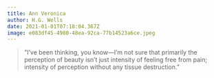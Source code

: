 ```yaml
---
title: Ann Veronica
author: H.G. Wells
date: 2021-01-01T07:18:04.367Z
image: e083df45-4980-48ea-92ca-77b14523a6ce.jpeg
---
```

> ”I’ve been thinking, you know—I’m not sure that primarily the perception of beauty isn’t just intensity of feeling free from pain; intensity of perception without any tissue destruction.”